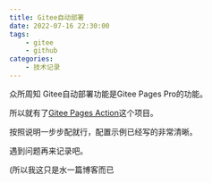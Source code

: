 ```yaml
---
title: Gitee自动部署
date: 2022-07-16 22:30:00
tags:
    - gitee
    - github
categories:
    - 技术记录
---
```


众所周知 Gitee自动部署功能是Gitee Pages Pro的功能。

<!-- more -->

所以就有了[Gitee Pages Action](https://github.com/marketplace/actions/gitee-pages-action#gitee-pages-action)这个项目。

按照说明一步步配就行，配置示例已经写的非常清晰。

遇到问题再来记录吧。

(所以我这只是水一篇博客而已